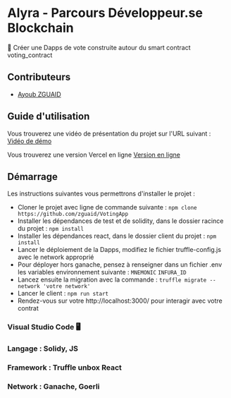 # Alyra - Parcours Développeur.se Blockchain

📌  Créer une Dapps de vote construite autour du smart contract voting_contract

## Contributeurs

- [Ayoub ZGUAID](https://github.com/zguaid)

## Guide d'utilisation

Vous trouverez une vidéo de présentation du projet sur l'URL suivant : [Vidéo de démo](https://www.loom.com/share/d7b146006ef745158b6b08a83e629188)

Vous trouverez une version Vercel en ligne [Version en ligne](https://voting-qyck1gxrh-zguaid.vercel.app/)

## Démarrage

Les instructions suivantes vous permettrons d'installer le projet :
- Cloner le projet avec ligne de commande suivante : 
```npm clone https://github.com/zguaid/VotingApp```
- Installer les dépendances de test et de solidity, dans le dossier racince du projet : 
```npm install ```
- Installer les dépendances react, dans le dossier client du projet : 
```npm install```
- Lancer le déploiement de la Dapps, modifiez le fichier truffle-config.js avec le network approprié
- Pour déployer hors ganache, pensez à renseigner dans un fichier .env les variables environnement suivante :
```MNEMONIC```
```INFURA_ID```
- Lancez ensuite la migration avec la commande : 
```truffle migrate --network 'votre network'```
- Lancer le client : 
```npm run start```
- Rendez-vous sur votre http://localhost:3000/ pour interagir avec votre contrat

### Visual Studio Code  🖥️

### Langage : Solidy, JS

### Framework : Truffle unbox React 

### Network : Ganache, Goerli
